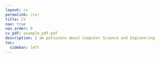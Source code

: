 ```yaml
---
layout: cv
permalink: /cv/
title: CV
nav: true
nav_order: 9
cv_pdf: example_pdf.pdf
description: I am pationate about Computer Science and Engineering
toc:
  sidebar: left
---
```

